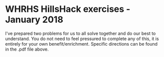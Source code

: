 # WHRHS HillsHack exercises - January 2018
I've prepared two problems for us to all solve together and do our best to
understand. You do not need to feel pressured to complete any of this, it is
entirely for your own benefit/enrichment. Specific directions can be found
in the .pdf file above.
